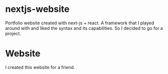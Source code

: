 # nextjs-website
Portfolio website created with next-js + react. A framework that I played around with and liked the syntax and its capabilities. So I decided to go for a project.

# Website
I created this website for a friend.
